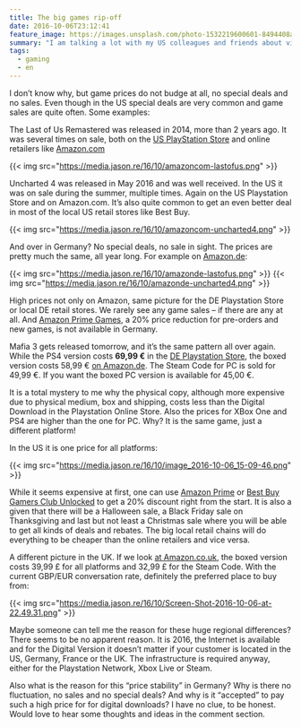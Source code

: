 ```yaml
---
title: The big games rip-off
date: 2016-10-06T23:12:41
feature_image: https://images.unsplash.com/photo-1532219600601-8494408a4a2c?ixlib=rb-0.3.5&q=80&fm=jpg&crop=entropy&cs=tinysrgb&w=1080&fit=max&ixid=eyJhcHBfaWQiOjExNzczfQ&s=e889f0f47e8c178a8ccc92d53b2ff2d3
summary: "I am talking a lot with my US colleagues and friends about video games, video game prices, special deals and upcoming sales. Every time that topic comes up, I realize how much we pay for games in Germany."
tags:
  - gaming
  - en
---
```


I don’t know why, but game prices do not budge at all, no special deals and no sales. Even though in the US special deals are very common and game sales are quite often. Some examples:

The Last of Us Remastered was released in 2014, more than 2 years ago. It was several times on sale, both on the [US PlayStation Store](https://store.playstation.com) and online retailers like [Amazon.com](http://amazon.com)

{{< img src="https://media.jason.re/16/10/amazoncom-lastofus.png" >}}

Uncharted 4 was released in May 2016 and was well received. In the US it was on sale during the summer, multiple times. Again on the US Playstation Store and on Amazon.com. It’s also quite common to get an even better deal in most of the local US retail stores like Best Buy.

{{< img src="https://media.jason.re/16/10/amazoncom-uncharted4.png" >}}

And over in Germany? No special deals, no sale in sight. The prices are pretty much the same, all year long. For example on [Amazon.de](http://amazon.de):

{{< img src="https://media.jason.re/16/10/amazonde-lastofus.png" >}}
{{< img src="https://media.jason.re/16/10/amazonde-uncharted4.png" >}}

High prices not only on Amazon, same picture for the DE Playstation Store or local DE retail stores. We rarely see any game sales – if there are any at all. And [Amazon Prime Games](https://www.amazon.com/b?node=13584215011), a 20% price reduction for pre-orders and new games, is not available in Germany.

Mafia 3 gets released tomorrow, and it’s the same pattern all over again. While the PS4 version costs **69,99 €** in the [DE Playstation Store](https://store.playstation.com/#!/de-de/spiel/mafia-iii-preorder-bundle/cid=EP1001-CUSA03617_00-MAFIA3STPREORDER), the boxed version costs 58,99 € [on Amazon.de](https://www.amazon.de/2K-Games-42167-Mafia-III/dp/B012TBHIHU/ref=sr_1_1?s=videogames&ie=UTF8&qid=1475784547&sr=1-1&keywords=mafia+3). The Steam Code for PC is sold for 49,99 €. If you want the boxed PC version is available for 45,00 €.

It is a total mystery to me why the physical copy, although more expensive due to physical medium, box and shipping, costs less than the Digital Download in the Playstation Online Store. Also the prices for XBox One and PS4 are higher than the one for PC. Why? It is the same game, just a different platform!

In the US it is one price for all platforms:

{{< img src="https://media.jason.re/16/10/image_2016-10-06_15-09-46.png" >}}

While it seems expensive at first, one can use [Amazon Prime](https://www.amazon.com/b?node=13584215011) or [Best Buy Gamers Club Unlocked](http://www.bestbuy.com/site/my-best-buy/gamers-club/pcmcat338600050004.c?id=pcmcat338600050004) to get a 20% discount right from the start. It is also a given that there will be a Halloween sale, a Black Friday sale on Thanksgiving and last but not least a Christmas sale where you will be able to get all kinds of deals and rebates. The big local retail chains will do everything to be cheaper than the online retailers and vice versa.

A different picture in the UK. If we look [at Amazon.co.uk](https://www.amazon.co.uk/Take-2-5050013393120-Mafia-III/dp/B01FTFNB0Q/ref=sr_1_1?s=videogames&ie=UTF8&qid=1475786701&sr=1-1&keywords=mafia%2B3&th=1), the boxed version costs 39,99 £ for all platforms and 32,99 £ for the Steam Code. With the current GBP/EUR conversation rate, definitely the preferred place to buy from:

{{< img src="https://media.jason.re/16/10/Screen-Shot-2016-10-06-at-22.49.31.png" >}}

Maybe someone can tell me the reason for these huge regional differences? There seems to be no apparent reason. It is 2016, the Internet is available and for the Digital Version it doesn’t matter if your customer is located in the US, Germany, France or the UK. The infrastructure is required anyway, either for the Playstation Network, Xbox Live or Steam.

Also what is the reason for this “price stability” in Germany? Why is there no fluctuation, no sales and no special deals? And why is it “accepted” to pay such a high price for for digital downloads? I have no clue, to be honest. Would love to hear some thoughts and ideas in the comment section.
